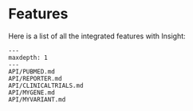 # Features

Here is a list of all the integrated features with Insight:

```{toctree}
---
maxdepth: 1
---
API/PUBMED.md
API/REPORTER.md
API/CLINICALTRIALS.md
API/MYGENE.md
API/MYVARIANT.md
```
